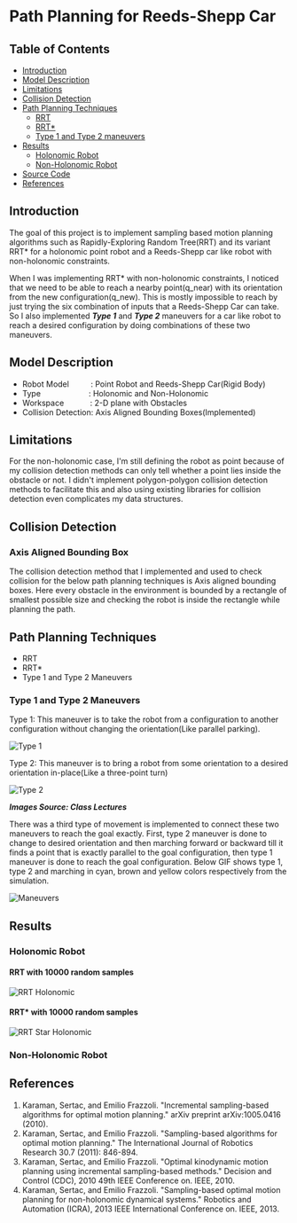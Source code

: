 # Path Planning for Reeds-Shepp Car

## Table of Contents
 - [Introduction](#introduction)
 - [Model Description](#model-description)
 - [Limitations](#limitations)
 - [Collision Detection](#collision-detection)
 - [Path Planning Techniques](#path-planning-techniques)
    - [RRT](#rrt)
    - [RRT\*](#rrt-star)
    - [Type 1 and Type 2 maneuvers](#maneuvers)
 - [Results](#results)
    - [Holonomic Robot](#non-holonomic-demo)
    - [Non-Holonomic Robot](#holonomic-demo)
 - [Source Code](#source-code)
 - [References](#references)
 
## Introduction
The goal of this project is to implement sampling based motion planning 
algorithms such as Rapidly-Exploring Random Tree(RRT) and its variant RRT* for a 
holonomic point robot and a Reeds-Shepp car like robot with 
non-holonomic constraints.

When I was implementing RRT* with non-holonomic constraints, I
noticed that we need to be able to reach a nearby point(q_near) with its 
orientation from the new configuration(q_new). This is mostly impossible to reach
by just trying the six combination of inputs that a Reeds-Shepp Car can
take. So I also implemented ***Type 1*** and ***Type 2*** maneuvers for a car like 
robot to reach a desired configuration by doing combinations of these two
maneuvers.
 
 
## Model Description
 - Robot Model &nbsp;&nbsp;&nbsp;&nbsp;&nbsp;&nbsp;&nbsp;&nbsp;&nbsp;:   Point Robot and Reeds-Shepp Car(Rigid Body)
 - Type        &nbsp;&nbsp;&nbsp;&nbsp;&nbsp;&nbsp;&nbsp;&nbsp;&nbsp;&nbsp;&nbsp;&nbsp;&nbsp;&nbsp;&nbsp;&nbsp;&nbsp;&nbsp;&nbsp;&nbsp;&nbsp;:   Holonomic and Non-Holonomic
 - Workspace   &nbsp;&nbsp;&nbsp;&nbsp;&nbsp;&nbsp;&nbsp;&nbsp;&nbsp;&nbsp;&nbsp;:   2-D plane with Obstacles
 - Collision Detection: Axis Aligned Bounding Boxes(Implemented)

## Limitations
For the non-holonomic case, I'm still defining the robot as point
because of my collision detection methods can only tell whether a point
lies inside the obstacle or not. I didn't implement polygon-polygon 
collision detection methods to facilitate this and also using
existing libraries for collision detection even complicates my data structures.
 
## Collision Detection
### Axis Aligned Bounding Box
The collision detection method that I implemented and used to check
 collision for the below path planning techniques is Axis aligned 
 bounding boxes. Here every obstacle in the environment is bounded by a 
 rectangle of smallest possible size and checking the robot is inside the
 rectangle while planning the path.
 
## Path Planning Techniques
 - RRT
 - RRT*
 - Type 1 and Type 2 Maneuvers
 
### Type 1 and Type 2 Maneuvers
Type 1: This maneuver is to take the robot from a configuration to another
configuration without changing the orientation(Like parallel parking). 

![Type 1](images/type_1.png)


Type 2: This maneuver is to bring a robot from some orientation to a
desired orientation in-place(Like a three-point turn)

![Type 2](images/type_2.png)

***Images Source: Class Lectures***

There was a third type of movement is implemented to connect these two
maneuvers to reach the goal exactly. First, type 2 maneuver is done to 
change to desired orientation and then marching forward or backward till it 
finds a point that is exactly parallel to the goal configuration, then 
type 1 maneuver is done to reach the goal configuration. Below GIF shows
type 1, type 2 and marching in cyan, brown and yellow colors respectively
from the simulation.

![Maneuvers](images/maneuver_gif.gif)

## Results

### Holonomic Robot

#### RRT with 10000 random samples 

![RRT Holonomic](images/rrt_holo.gif)

#### RRT* with 10000 random samples

![RRT Star Holonomic](images/rrtstar_holo.gif)

### Non-Holonomic Robot


## References

 1. Karaman, Sertac, and Emilio Frazzoli. "Incremental sampling-based algorithms for optimal motion planning." arXiv preprint arXiv:1005.0416 (2010).
 2. Karaman, Sertac, and Emilio Frazzoli. "Sampling-based algorithms for optimal motion planning." The International Journal of Robotics Research 30.7 (2011): 846-894.
 3. Karaman, Sertac, and Emilio Frazzoli. "Optimal kinodynamic motion planning using incremental sampling-based methods." Decision and Control (CDC), 2010 49th IEEE Conference on. IEEE, 2010.
 4. Karaman, Sertac, and Emilio Frazzoli. "Sampling-based optimal motion planning for non-holonomic dynamical systems." Robotics and Automation (ICRA), 2013 IEEE International Conference on. IEEE, 2013.